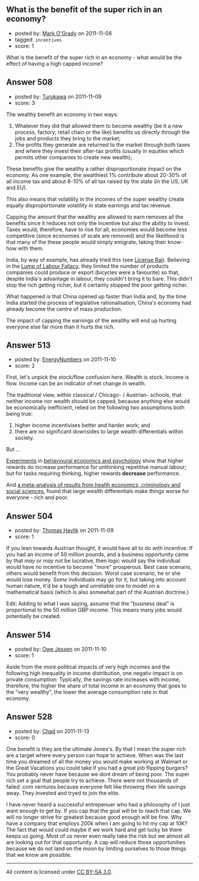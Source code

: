 ## What is the benefit of the super rich in an economy?

- posted by: [Mark O'Grady](https://stackexchange.com/users/-1/365-mark-o-grady) on 2011-11-08
- tagged: `incentives`
- score: 1

What is the benefit of the super rich in an economy - what would be the effect of having a high capped income?


## Answer 508

- posted by: [Turukawa](https://stackexchange.com/users/-1/48-turukawa) on 2011-11-09
- score: 3

<p>The wealthy benefit an economy in two ways:</p>

<ol>
<li>Whatever they did that allowed them to become wealthy (be it a new process, factory, retail chain or the like) benefits us directly through the jobs and products they bring to the market;</li>
<li>The profits they generate are returned to the market through both taxes and where they invest their after-tax profits (usually in equities which permits other companies to create new wealth);</li>
</ol>

<p>These benefits give the wealthy a rather disproportionate impact on the economy.  As one example, the wealthiest 1% contribute about 20-30% of all income tax and about 8-10% of all tax raised by the state (in the US, UK and EU).</p>

<p>This also means that volatility in the incomes of the super wealthy create equally disproportionate volatility in state earnings and tax revenue.</p>

<p>Capping the amount that the wealthy are allowed to earn removes all the benefits since it reduces not only the incentive but also the ability to invest.  Taxes would, therefore, have to rise for all, economies would become less competitive (since economies of scale are removed) and the likelihood is that many of the these people would simply emigrate, taking their know-how with them.</p>

<p>India, by way of example, has already tried this (see <a href="http://en.wikipedia.org/wiki/Licence_Raj" rel="nofollow">License Raj</a>).  Believing in the <a href="http://en.wikipedia.org/wiki/Lump_of_labour_fallacy" rel="nofollow">Lump of Labour Fallacy</a>, they limited the number of products companies could produce or export (bicycles were a favourite) so that, despite India's advantage in labour, they couldn't bring it to bare.  This didn't stop the rich getting richer, but it certainly stopped the poor getting richer.</p>

<p>What happened is that China opened up faster than India and, by the time India started the process of legislative rationalisation, China's economy had already become the centre of mass production.</p>

<p>The impact of capping the earnings of the wealthy will end up hurting everyone else far more than it hurts the rich.</p>



## Answer 513

- posted by: [EnergyNumbers](https://stackexchange.com/users/-1/104-energynumbers) on 2011-11-10
- score: 2

<p>First, let's unpick the stock/flow confusion here. Wealth is stock. Income is flow. Income can be an indicator of net change in wealth.</p>

<p>The traditional view, within classical / Chicago- / Austrian- schools, that neither income nor wealth should be capped, because anything else would be economically inefficient, relied on the following two assumptions both being true:</p>

<ol>
<li>higher income incentivises better and harder work; and</li>
<li>there are no significant downsides to large wealth differentials within society.</li>
</ol>

<p>But ...</p>

<p><a href="http://www.thersa.org/events/video/archive/dan-pink-drive" rel="nofollow">Experiments</a> in <a href="http://ustpolisciprof.wordpress.com/2011/03/25/rsa-animate-drive-the-surprising-truth-about-what-motivates-us/" rel="nofollow">behavioural economics and psychology</a> show that higher rewards do increase performance for unthinking repetitive manual labour; but for tasks requiring thinking, higher rewards <strong>decrease</strong> performance.</p>

<p>And <a href="https://www.amazon.co.uk/The-Spirit-Level/dp/B002XHNNKW/ref=sr_1_1?ie=UTF8&amp;qid=1295354677&amp;sr=8-1" rel="nofollow">a meta-analysis of results from health economics, criminology and social sciences</a>, found that large wealth differentials make things worse for everyone - rich and poor. </p>



## Answer 504

- posted by: [Thomas Havlik](https://stackexchange.com/users/-1/367-thomas-havlik) on 2011-11-09
- score: 1

If you lean towards Austrian thought, it would have all to do with incentive. If you had an income of 50 million pounds, and a business opportunity came by that *may or may not* be lucrative, then logic would say the individual would have no incentive to become "more" prosperous. Best case scenario, others would benefit from this decision. Worst case scenario, he or she would lose money. *Some* individuals may go for it, but taking into account human nature, it'd be a tough and unreliable one to model on a mathematical basis (which is also somewhat part of the Austrian doctrine.)

Edit:
Adding to what I was saying, assume that the "business deal" is proportional to the 50 million GBP income. This means many jobs would potentially be created.


## Answer 514

- posted by: [Owe Jessen](https://stackexchange.com/users/-1/81-owe-jessen) on 2011-11-10
- score: 1

Aside from the more political impacts of very high incomes and the following high inequality in income distribution, one negativ impact is on private consumption: Typically, the savings rate increases with income, therefore, the higher the share of total income in an economy that goes to the "very wealthy", the lower the average consumption rate in that economy. 


## Answer 528

- posted by: [Chad](https://stackexchange.com/users/-1/133-chad) on 2011-11-13
- score: 0

One benefit is they are the ultimate Jones's.  By that I mean the super rich are a target where every person can hope to achieve.  When was the last time you dreamed of all the money you would make working at Walmart or the Great Vacations you could take if you had a great job flipping burgers?  You probably never have because we dont dream of being poor.  The super rich set a goal that people try to achieve.  There were not thousands of failed .com ventures because everyone felt like throwing their life savings away.  They invested and tryed to join the elite.  

I have never heard a successful entrepenuer who had a philosophy of I just want enough to get by.  If you cap that the goal will be to reach that cap.  We will no longer strive for greatest because good enough will be fine.  Why have a company that employs 200k when I am going to hit my cap at 10K?  The fact that would could maybe if we work hard and get lucky be there keeps us going.  Most of us never even really take the risk but we almost all are looking out for that opportunity.  A cap will reduce those opportunities because we do not land on the moon by limiting ourselves to those things that we know are possible.  



---

All content is licensed under [CC BY-SA 3.0](https://creativecommons.org/licenses/by-sa/3.0/).
